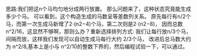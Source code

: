 思路:我们把这n个马均匀地分成两行放置。
那么问题来了，这种状态究竟能生成多少个马。
可以看到，这个构造生成的马数呈等差数列关系。
原先每行有n/2个马，而第一次生成马新增了2⋅(n2−4)个马，第二次则是2⋅(n2−8)，
因而总数n^2/16，这显然不够啊，那则么办？重新选择排列方式:
我们让每行放n/3个马，间隔而放，这样我们发现可以自动生成马每行大约 2/3个马，
改进后总马数大约为 n^2/8,基本上是小与 n^2/10的整数下界的，然后编程试验一下，可以通过。
